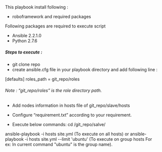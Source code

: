 This playbook install following :
- roboframework and required packages

Following packages are required to execute script

- Ansible 2.2.1.0
- Python 2.7.6

##### Steps to execute :

- git clone repo
- create ansible.cfg file in your playbook directory and add following line :

[defaults]
roles_path = git_repo/roles

###### Note : “git_repo/roles” is the role directory path.
- Add nodes information in hosts file of git_repo/slave/hosts

- Configure “requirement.txt” according to your requirement.

- Execute below commands:
cd /git_repo/salve/

ansible-playbook -i hosts site.yml (To execute on all hosts)
 or
ansible-playbook -i hosts site.yml --limit 'ubuntu' (To execute on group hosts For ex: In current command  "ubuntu" is the group name).
